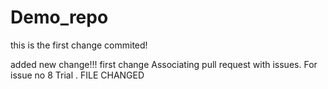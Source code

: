 # Demo_repo


this is the first change commited!


added new change!!!
first change
Associating pull request with issues.
For issue no 8
Trial
.
FILE CHANGED
